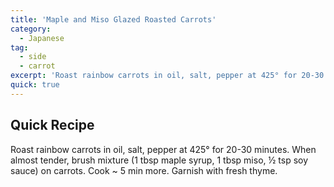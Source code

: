 ```yaml
---
title: 'Maple and Miso Glazed Roasted Carrots'
category:
  - Japanese
tag:
  - side
  - carrot
excerpt: 'Roast rainbow carrots in oil, salt, pepper at 425° for 20-30 minutes. When almost tender, brush mixture (1 tbsp maple syrup, 1 tbsp miso, ½ tsp soy sauce) on carrots. Cook ~ 5 min more. Garnish with fresh thyme.'
quick: true
---
```


## Quick Recipe

Roast rainbow carrots in oil, salt, pepper at 425° for 20-30 minutes. When almost tender, brush mixture (1 tbsp maple syrup, 1 tbsp miso, ½ tsp soy sauce) on carrots. Cook ~ 5 min more. Garnish with fresh thyme.
